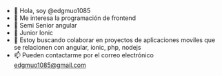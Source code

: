 - 👋 Hola, soy @edgmuo1085
- 👀 Me interesa la programación de frontend
- 🌱 Semi Senior angular
- 🌱 Junior Ionic
- 💞️ Estoy buscando colaborar en proyectos de aplicaciones moviles que se relacionen con angular, ionic, php, nodejs
- 📫 Pueden contactarme por el correo electrónico edgmuo1085@gmail.com

<!---
edgmuo1085/edgmuo1085 is a ✨ special ✨ repository because its `README.md` (this file) appears on your GitHub profile.
You can click the Preview link to take a look at your changes.
--->
